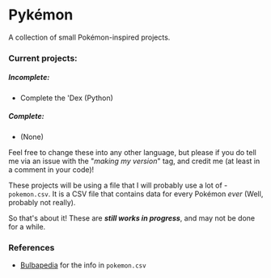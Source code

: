# Pykémon
A collection of small Pokémon-inspired projects.

### Current projects:
##### Incomplete:
 - Complete the 'Dex (Python)
##### Complete:
 - (None)

Feel free to change these into any other language, but please if you do tell me via an issue with the "*making my version*" tag, and credit me (at least in a comment in your code)!

These projects will be using a file that I will probably use a lot of - `pokemon.csv`. It is a CSV file that contains data for every Pokémon *ever* (Well, probably not really).

So that's about it! These are ***still works in progress***, and may not be done for a while.

### References
 - [Bulbapedia](https://bulbapedia.bulbagarden.net/wiki/Main_Page) for the info in `pokemon.csv`
